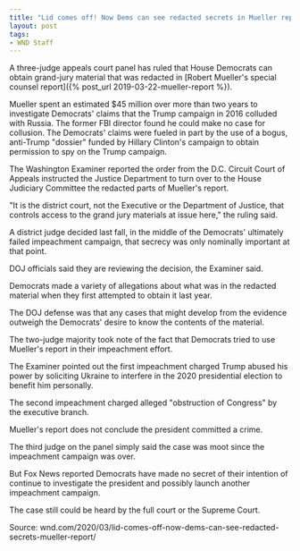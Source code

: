 ```yaml
---
title: "Lid comes off! Now Dems can see redacted secrets in Mueller report"
layout: post
tags:
- WND Staff
---
```


A three-judge appeals court panel has ruled that House Democrats can obtain grand-jury material that was redacted in [Robert Mueller's special counsel report]({% post_url 2019-03-22-mueller-report %}).

Mueller spent an estimated $45 million over more than two years to investigate Democrats' claims that the Trump campaign in 2016 colluded with Russia. The former FBI director found he could make no case for collusion. The Democrats' claims were fueled in part by the use of a bogus, anti-Trump "dossier" funded by Hillary Clinton's campaign to obtain permission to spy on the Trump campaign.

The Washington Examiner reported the order from the D.C. Circuit Court of Appeals instructed the Justice Department to turn over to the House Judiciary Committee the redacted parts of Mueller's report.

"It is the district court, not the Executive or the Department of Justice, that controls access to the grand jury materials at issue here," the ruling said.

A district judge decided last fall, in the middle of the Democrats' ultimately failed impeachment campaign, that secrecy was only nominally important at that point.

DOJ officials said they are reviewing the decision, the Examiner said.

Democrats made a variety of allegations about what was in the redacted material when they first attempted to obtain it last year.

The DOJ defense was that any cases that might develop from the evidence outweigh the Democrats' desire to know the contents of the material.

The two-judge majority took note of the fact that Democrats tried to use Mueller's report in their impeachment effort.

The Examiner pointed out the first impeachment charged Trump abused his power by soliciting Ukraine to interfere in the 2020 presidential election to benefit him personally.

The second impeachment charged alleged "obstruction of Congress" by the executive branch.

Mueller's report does not conclude the president committed a crime.

The third judge on the panel simply said the case was moot since the impeachment campaign was over.

But Fox News reported Democrats have made no secret of their intention of continue to investigate the president and possibly launch another impeachment campaign.

The case still could be heard by the full court or the Supreme Court.

Source: wnd.com/2020/03/lid-comes-off-now-dems-can-see-redacted-secrets-mueller-report/
